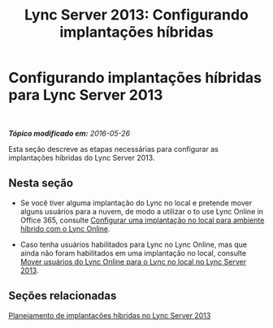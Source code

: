 ﻿---
title: 'Lync Server 2013: Configurando implantações híbridas'
TOCTitle: Configurando implantações híbridas
ms:assetid: 62dda173-16ad-4472-9035-baafbc2b2e75
ms:mtpsurl: https://technet.microsoft.com/pt-br/library/JJ204956(v=OCS.15)
ms:contentKeyID: 49306907
ms.date: 06/02/2017
mtps_version: v=OCS.15
ms.translationtype: HT
---

# Configurando implantações híbridas para Lync Server 2013

 

_**Tópico modificado em:** 2016-05-26_

Esta seção descreve as etapas necessárias para configurar as implantações híbridas do Lync Server 2013.

## Nesta seção

  - Se você tiver alguma implantação do Lync no local e pretende mover alguns usuários para a nuvem, de modo a utilizar o to use Lync Online in Office 365, consulte [Configurar uma implantação no local para ambiente híbrido com o Lync Online](lync-server-2013-configuring-an-on-premises-deployment-for-hybrid-with-lync-online.md).

  - Caso tenha usuários habilitados para Lync no Lync Online, mas que ainda não foram habilitados em uma implantação no local, consulte [Mover usuários do Lync Online para o Lync no local no Lync Server 2013](lync-server-2013-moving-users-from-lync-online-to-lync-on-premises.md).

## Seções relacionadas

[Planejamento de implantações híbridas no Lync Server 2013](https://technet.microsoft.com/pt-br/library/jj205406\(v=ocs.15\))

